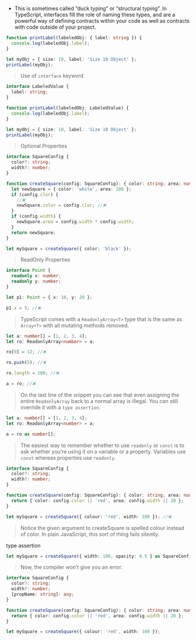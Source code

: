 - This is sometimes called “duck typing” or “structural typing”. In TypeScript, interfaces fill the role of naming these types, and are a powerful way of defining contracts within your code as well as contracts with code outside of your project.

```ts
function printLabel(labeledObj: { label: string }) {
  console.log(labeledObj.label);
}

let myObj = { size: 10, label: 'Size 10 Object' };
printLabel(myObj);
```

> Use of `interface` keyword

```ts
interface LabeledValue {
  label: string;
}

function printLabel(labeledObj: LabeledValue) {
  console.log(labeledObj.label);
}

let myObj = { size: 10, label: 'Size 10 Object' };
printLabel(myObj);
```

> Optional Properties

```ts
interface SquareConfig {
  color?: string;
  width?: number;
}

function createSquare(config: SquareConfig): { color: string; area: number } {
  let newSquare = { color: 'white', area: 100 };
  if (config.clor) {
    //❌
    newSquare.color = config.clor; //❌
  }
  if (config.width) {
    newSquare.area = config.width * config.width;
  }
  return newSquare;
}

let mySquare = createSquare({ color: 'black' });
```

> ReadOnly Properties

```ts
interface Point {
  readonly x: number;
  readonly y: number;
}
```

```ts
let p1: Point = { x: 10, y: 20 };

p1.x = 5; //❌
```

> TypeScript comes with a `ReadonlyArray<T>` type that is the same as `Array<T>` with all mutating methods removed.

```ts
let a: number[] = [1, 2, 3, 4];
let ro: ReadonlyArray<number> = a;

ro[0] = 12; //❌

ro.push(5); //❌

ro.length = 100; //❌

a = ro; //❌
```

> On the last line of the snippet you can see that even assigning the entire `ReadonlyArray` back to a normal array is illegal. You can still override it with a `type assertion`.

```ts
let a: number[] = [1, 2, 3, 4];
let ro: ReadonlyArray<number> = a;

a = ro as number[];
```

> The easiest way to remember whether to use `readonly` or `const` is to ask whether you’re using it on a variable or a property. Variables use `const` whereas properties use `readonly`.

```ts
interface SquareConfig {
  color?: string;
  width?: number;
}

function createSquare(config: SquareConfig): { color: string; area: number } {
  return { color: config.color || 'red', area: config.width || 20 };
}

let mySquare = createSquare({ colour: 'red', width: 100 }); //❌
```

> Notice the given argument to createSquare is spelled colour instead of color. In plain JavaScript, this sort of thing fails silently.

type assertion

```ts
let mySquare = createSquare({ width: 100, opacity: 0.5 } as SquareConfig);
```

> Now, the compiler won’t give you an error.

```ts
interface SquareConfig {
  color?: string;
  width?: number;
  [propName: string]: any;
}

function createSquare(config: SquareConfig): { color: string; area: number } {
  return { color: config.color || 'red', area: config.width || 20 };
}

let mySquare = createSquare({ colour: 'red', width: 100 });
```
